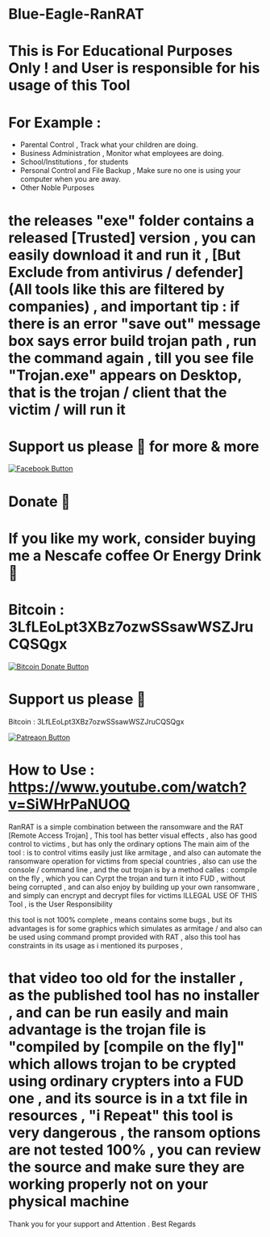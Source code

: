 # Blue-Eagle-RanRAT
# This is For Educational Purposes Only ! and User is responsible for his usage of this Tool

# For Example : 
- Parental Control , Track what your children are doing.
- Business Administration , Monitor what employees are doing.
- School/Institutions , for students
- Personal Control and File Backup , Make sure no one is using your computer when you are away.
- Other Noble Purposes
# the releases "exe" folder contains a released [Trusted] version , you can easily download it and run it , [But Exclude from antivirus / defender] (All tools like this are filtered by companies) , and important tip : if there is an error "save out" message box says error build trojan path , run the command again , till you see file "Trojan.exe" appears on Desktop, that is the trojan / client that the victim / will run it

# Support us please 🥰 for more & more  

[![Facebook Button](https://raw.githubusercontent.com/SaherBlueEagle/XPR-2020-Free/master/facebook_button.png)](https://www.facebook.com/NsBleeD/posts/)

# Donate 🥰  
# If you like my work, consider buying me a Nescafe coffee Or Energy Drink 🥰 

# Bitcoin : 3LfLEoLpt3XBz7ozwSSsawWSZJruCQSQgx

[![Bitcoin Donate Button](https://raw.githubusercontent.com/SaherBlueEagle/XPR-2020-Free/master/Bitcoin-Donate-button.png)](https://www.facebook.com/NsBleeD/posts/)
# Support us please 🥰  
Bitcoin : 3LfLEoLpt3XBz7ozwSSsawWSZJruCQSQgx

[![Patreaon Button](https://raw.githubusercontent.com/SaherBlueEagle/XPR-2020-Free/master/patreon_button2.png)](https://www.patreon.com/BlueEagle)


# How to Use : https://www.youtube.com/watch?v=SiWHrPaNUOQ
RanRAT is a simple combination between the ransomware and the RAT [Remote Access Trojan] , This tool has better visual effects , also has good control to victims , but has only the ordinary options 
The main aim of the tool : is to control vitims easily just like armitage , and also can automate the ransomware operation for victims from special countries , also can use the console / command line , and the out trojan is by a method calles : compile on the fly , which you can Cyrpt the trojan and turn it into FUD , without being corrupted , and can also enjoy by building up your own ransomware , and simply can encrypt and decrypt files for victims 
ILLEGAL USE OF THIS Tool , is the User Responsibility                    

this tool is not 100% complete , means contains some bugs , but its advantages is for some graphics which simulates as armitage / and also can be used using command prompt provided with RAT , also this tool has constraints in its usage as i mentioned its purposes ,
# that video too old for the installer , as the published tool has no installer , and can be run easily and main advantage is the trojan file is "compiled by [compile on the fly]" which allows trojan to be crypted using ordinary crypters into a FUD one , and its source is in a txt file in resources , "i Repeat" this tool is very dangerous , the ransom options are not tested 100% , you can review the source and make sure they are working properly not on your physical machine
Thank you for your support and Attention .
Best Regards
